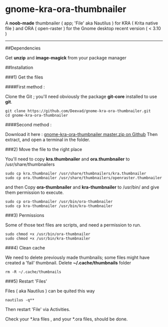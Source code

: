gnome-kra-ora-thumbnailer
=========================

A **noob-made** thumbnailer ( app; 'File' aka Nautilus ) for KRA ( Krita native file ) and ORA ( open-raster ) for the Gnome desktop recent version ( &lt; 3.10 )   

___

##Dependencies

Get **unzip** and **image-magick** from your package manager

##Installation

###1) Get the files

####First method : 

Clone the Git ; you'll need obviously the package **git-core** installed to use **git**. 
```
git clone https://github.com/Deevad/gnome-kra-ora-thumbnailer.git
cd gnome-kra-ora-thumbnailer
```

####Second method :

Download it here :  [ gnome-kra-ora-thumbnailer master.zip on Github](https://github.com/Deevad/gnome-kra-ora-thumbnailer/archive/master.zip)
Then extract, and open a terminal in the folder. 

###2) Move the file to the right place

You'll need to copy **kra.thumbnailer** and **ora.thumbnailer** to /usr/share/thumbnailers

```
sudo cp kra.thumbnailer /usr/share/thumbnailers/kra.thumbnailer 
sudo cp ora.thumbnailer /usr/share/thumbnailers/openraster.thumbnailer 
```

and then Copy **ora-thumbnailer** and **kra-thumbnailer** to /usr/bin/ and give them permission to execute. 

```
sudo cp ora-thumbnailer /usr/bin/ora-thumbnailer
sudo cp kra-thumbnailer /usr/bin/kra-thumbnailer
```

###3) Permissions

Some of those text files are scripts, and need a permission to run. 
```
sudo chmod +x /usr/bin/ora-thumbnailer
sudo chmod +x /usr/bin/kra-thumbnailer

```

###4) Clean cache

We need to delete previously made thumbnails; some files might have created a 'fail' thumbnail. Delete **~/.cache/thumbnails** folder 

```
rm -R ~/.cache/thumbnails
```


###5) Restart 'Files'

Files ( aka Nautilus ) can be quited this way 
```
nautilus -q**
```
Then restart 'File' via Activities.

Check your *.kra files , and your *.ora files, should be done.
